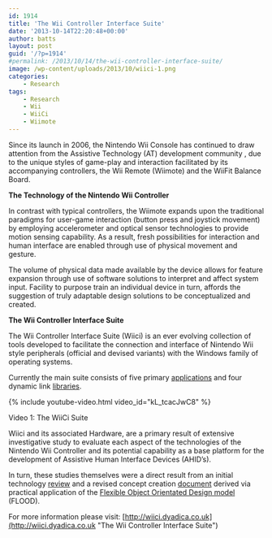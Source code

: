 ```yaml
---
id: 1914
title: 'The Wii Controller Interface Suite'
date: '2013-10-14T22:20:48+00:00'
author: batts
layout: post
guid: '/?p=1914'
#permalink: /2013/10/14/the-wii-controller-interface-suite/
image: /wp-content/uploads/2013/10/wiici-1.png
categories:
    - Research
tags:
    - Research
    - Wii
    - WiiCi
    - Wiimote
---
```


Since its launch in 2006, the Nintendo Wii Console has continued to draw attention from the Assistive Technology (AT) development community , due to the unique styles of game-play and interaction facilitated by its accompanying controllers, the Wii Remote (Wiimote) and the WiiFit Balance Board.

**The Technology of the Nintendo Wii Controller**

In contrast with typical controllers, the Wiimote expands upon the traditional paradigms for user-game interaction (button press and joystick movement) by employing accelerometer and optical sensor technologies to provide motion sensing capability. As a result, fresh possibilities for interaction and human interface are enabled through use of physical movement and gesture.

The volume of physical data made available by the device allows for feature expansion through use of software solutions to interpret and affect system input. Facility to purpose train an individual device in turn, affords the suggestion of truly adaptable design solutions to be conceptualized and created.

**The Wii Controller Interface Suite**

The Wii Controller Interface Suite (Wiici) is an ever evolving collection of tools developed to facilitate the connection and interface of Nintendo Wii style peripherals (official and devised variants) with the Windows family of operating systems.

Currently the main suite consists of five primary [applications](http://wiici.dyadica.net/pages/wiici-applications "Wiici Applications") and four dynamic link [libraries](http://wiici.dyadica.net/pages/wiici-libraries "Wiici Libraries").

{% include youtube-video.html video_id="kL_tcacJwC8" %}

<span class="caption">Video 1: The WiiCi Suite</span>

Wiici and its associated Hardware, are a primary result of extensive investigative study to evaluate each aspect of the technologies of the Nintendo Wii Controller and its potential capability as a base platform for the development of Assistive Human Interface Devices (AHID’s).

In turn, these studies themselves were a direct result from an initial technology [review](http://wiici.dyadica.net/pages/publications/serious-games-and-the-wii "Serious Games and the Wii") and a revised concept creation [document](http://wiici.dyadica.net/pages/publications/the-nintendo-wii-controller-as-an-adaptive-assistive-device " The Nintendo Wii Controller As An Adaptive Assistive Device ") derived via practical application of the [Flexible Object Orientated Design model](http://irep.ntu.ac.uk/id/eprint/260/1/212504_Steven.Battersby-2013%20excl.3rdpartycopyright.pdf) (FLOOD).

For more information please visit: [http://wiici.dyadica.co.uk](http://wiici.dyadica.co.uk "The Wii Controller Interface Suite")
